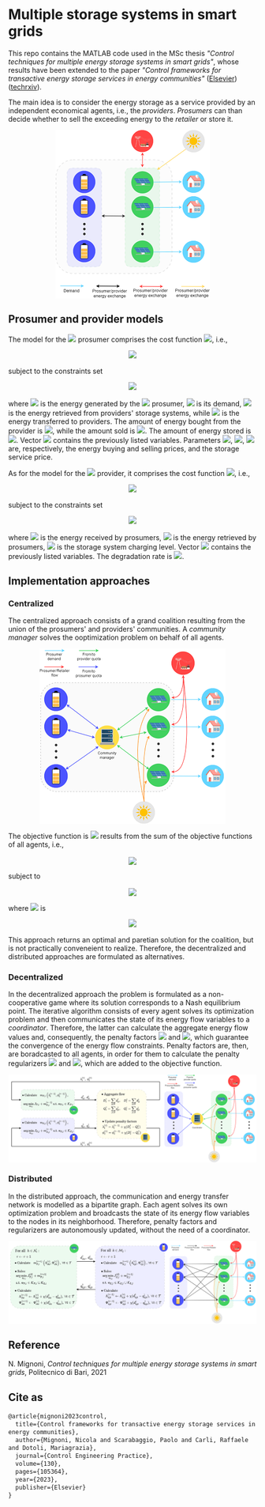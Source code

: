 # Multiple storage systems in smart grids
This repo contains the MATLAB code used in the MSc thesis _"Control techniques for multiple energy storage systems in smart grids"_, whose results have been extended to the paper _"Control frameworks for transactive energy storage services in energy communities"_ ([Elsevier](https://www.sciencedirect.com/science/article/abs/pii/S0967066122001952)) ([techrxiv](https://www.techrxiv.org/articles/preprint/Control_Frameworks_for_Transactive_Energy_Storage_Services_in_Energy_Communities/21305052)).

The main idea is to consider the energy storage as a service provided by an independent economical agents, i.e., the _providers_. _Prosumers_ can than decide whether to sell the exceeding energy to the _retailer_ or store it. 

<p align="center">
  <img src="img/framework.png" align="center"></img>
</p>

## Prosumer and provider models
The model for the <img src="https://latex.codecogs.com/gif.latex?%5Cinline%20i"></img> prosumer comprises the cost function <img src="https://latex.codecogs.com/gif.latex?%5Cinline%20J_%7B%5Cmathcal%7BP%7D%2Ci%7D"></img>, i.e.,

<div align="center"><img src="https://latex.codecogs.com/gif.latex?J_%7B%5Cmathcal%7BP%7D%2Ci%7D%20%3D%20%5Csum_%7Bt%20%5Cin%20%5Cmathcal%7BT%7D%7D%20%5Cbigg%5B%20%5Cunderbrace%7BC_t%20p%5E%5Cuparrow_%7Bit%7D%20-%20R_t%20p%5E%5Cdownarrow_%7Bit%7D%20&plus;%20L_t%20s_%7Bit%7D%7D_%7B%5Ctext%7BCost/revenue%20and%20storage%20fee%7D%7D%20&plus;%20%5Cunderbrace%7B%5Cfrac%7B1%7D%7B2%7D%20%5Cxi_i%20%5CBig%28p%5E%7B%5Cuparrow2%7D_%7Bit%7D%20&plus;%20p%5E%7B%5Cdownarrow2%7D_%7Bit%7D%20&plus;%20d%5E%7B%5Cuparrow2%7D_%7Bit%7D%20&plus;%20d%5E%7B%5Cdownarrow2%7D_%7Bit%7D%7D_%7B%5Ctext%7BEnergy%20transmission%20costs%7D%7D%20%5CBig%29%20%5Cbigg%5D"></div>

subject to the constraints set 

<div align="center"><img src="https://latex.codecogs.com/gif.latex?%5Cmathcal%7BK%7D_%7B%5Cmathcal%7BP%7D%2Ci%7D%3D%20%5Cbegin%7Bcases%7D%20G_%7Bit%7D%20-%20D_%7Bit%7D%20&plus;%20d%5E%5Cuparrow_%7Bit%7D%20-%20d%5E%5Cdownarrow_%7Bit%7D%20&plus;%20p%5E%5Cuparrow_%7Bit%7D%20-%20p%5E%5Cdownarrow_%7Bit%7D%20%3D%200%20%5C%5C%20s_%7Bit%7D%20%3D%20%5Calpha%20s_%7Bi%2Ct-1%7D%20&plus;%20%5Ceta%5E%5Cuparrow%20d%5E%5Cdownarrow_%7Bit%7D%20-%20%5Ceta%5E%5Cdownarrow%20d%5E%5Cuparrow_%7Bit%7D%20%5C%5C%20s%5E%5Ctext%7Binit%7D_%7Bi%7D%20%3D%20s_%7BiT%7D%20%5C%5C%20d%5E%5Cuparrow_%7Bit%7D%20%5Cleq%20d%5E%5Ctext%7Bmax%7D%20%5C%5C%20d%5E%5Cdownarrow_%7Bit%7D%20%5Cleq%20d%5E%5Ctext%7Bmax%7D%20%5C%5C%20p%5E%5Cdownarrow_%7Bit%7D%20%5Cleq%20p%5E%5Ctext%7Bmax%7D%20%5C%5C%20p%5E%5Cuparrow_%7Bit%7D%20%5Cleq%20p%5E%5Ctext%7Bmax%7D%20%5C%5C%20%5Cboldsymbol%7Bv%7D_%7B%5Cmathcal%7BP%7D%2Ci%7D%20%5Cgeq%20%5Cboldsymbol%7B0%7D%20%5Cend%7Bcases%7D"></div> 

where <img src="https://latex.codecogs.com/gif.latex?G_%7Bit%7D"></img> is the energy generated by the <img src="https://latex.codecogs.com/gif.latex?%5Cinline%20i"></img> prosumer, <img src="https://latex.codecogs.com/gif.latex?D_%7Bit%7D"></img> is its demand, <img src="https://latex.codecogs.com/gif.latex?d%5E%5Cuparrow_%7Bit%7D"></img> is the energy retrieved from providers' storage systems, while <img src="https://latex.codecogs.com/gif.latex?d%5E%5Cdownarrow_%7Bit%7D"></img> is the energy transferred to providers. The amount of energy bought from the provider is <img src="https://latex.codecogs.com/gif.latex?p%5E%5Cuparrow_%7Bit%7D"></img>, while the amount sold is <img src="https://latex.codecogs.com/gif.latex?p%5E%5Cdownarrow_%7Bit%7D"></img>. The amount of energy stored is <img src="https://latex.codecogs.com/gif.latex?s%5E%5Cdownarrow_%7Bit%7D"></img>. Vector <img src="https://latex.codecogs.com/gif.latex?%5Cboldsymbol%7Bv%7D_%7B%5Cmathcal%7BP%7D%2C%20i%7D"></img> contains the previously listed variables. Parameters <img src="https://latex.codecogs.com/gif.latex?C_%7Bt%7D"></img>, <img src="https://latex.codecogs.com/gif.latex?R_%7Bt%7D"></img>, <img src="https://latex.codecogs.com/gif.latex?L_%7Bt%7D"></img> are, respectively, the energy buying and selling prices, and the storage service price.

As for the model for the <img src="https://latex.codecogs.com/gif.latex?%5Cinline%20j"></img> provider, it comprises the cost function <img src="https://latex.codecogs.com/gif.latex?%5Cinline%20J_%7B%5Cmathcal%7BS%7D%2Cj%7D"></img>, i.e.,

<div align="center"><img src="https://latex.codecogs.com/gif.latex?J_%7B%5Cmathcal%7BS%7D%2Cj%7D%20%3D%20%5Csum_%7Bt%20%5Cin%20%5Cmathcal%7BT%7D%7D%20%5Cbigg%5B%20%5Cunderbrace%7B%5Cfrac%7B1%7D%7B2%7D%20%5Czeta_j%20%28q%5E%5Cuparrow_%7Bjt%7D%20&plus;%20q%5E%5Cdownarrow_%7Bjt%7D%29%5E2%7D_%7B%5Ctext%7BStorage%20degradation%20costs%7D%7D%20-%20%5Cunderbrace%7BL_t%20b_%7Bjt%7D%7D_%7B%5Ctext%7BRevenues%7D%7D%20%5Cbigg%5D"></div>

subject to the constraints set

<div align="center"> <img src="https://latex.codecogs.com/gif.latex?%5Cmathcal%7BK%7D_%7B%5Cmathcal%7BS%7D%2Cj%7D%3D%20%5Cbegin%7Bcases%7D%20b_%7Bjt%7D%20%3D%20%5Calpha%20b_%7Bj%2Ct-1%7D%20&plus;%20%5Ceta%5E%5Cuparrow%20q%5E%5Cuparrow_%7Bjt%7D%20-%20%5Ceta%5E%5Cdownarrow%20q%5E%5Cdownarrow_%7Bjt%7D%20%5C%5C%20b_%7Bjt%7D%20%5Cleq%20b%5E%5Ctext%7Bmax%7D_j%20%5C%5C%20q%5E%5Cuparrow_%7Bjt%7D%20%5Cleq%20q%5E%5Ctext%7Bmax%7D%20%5C%5C%20q%5E%5Cdownarrow_%7Bjt%7D%20%5Cleq%20q%5E%5Ctext%7Bmax%7D%20%5C%5C%20%5Cboldsymbol%7Bv%7D_%7B%5Cmathcal%7BS%7D%2Cj%7D%20%5Cgeq%20%5Cboldsymbol%7B0%7D%20%5Cend%7Bcases%7D"></div>

where <img align="center"><img src="https://latex.codecogs.com/gif.latex?q%5E%5Cuparrow_%7Bjt%7D"></img> is the energy received by prosumers, <img src="https://latex.codecogs.com/gif.latex?q%5E%5Cdownarrow_%7Bjt%7D"></img> is the energy retrieved by prosumers, <img src="https://latex.codecogs.com/gif.latex?b_%7Bjt%7D"></img> is the storage system charging level. Vector <img src="https://latex.codecogs.com/gif.latex?%5Cboldsymbol%7Bv%7D_%7B%5Cmathcal%7BS%7D%2C%20j%7D"></img> contains the previously listed variables. The degradation rate is <img src="https://latex.codecogs.com/gif.latex?%5Czeta_%7Bjt%7D"></div>.  

## Implementation approaches
### Centralized
The centralized approach consists of a grand coalition resulting from the union of the prosumers' and providers' communities. A _community manager_ solves the ooptimization problem on behalf of all agents. 
<p align="center">
  <img src="img/prosumer-provider-full.png" align="center"></img>
</p>

The objective function is <img src="https://latex.codecogs.com/gif.latex?J%5E%7B%28c%29%7D"></img> results from the sum of the objective functions of all agents, i.e.,
<p align="center">
  <img src="https://latex.codecogs.com/gif.latex?J%5E%7B%28c%29%7D%20%3D%20%5Csum_%7Bi%20%5Cin%20%5Cmathcal%7BP%7D%7D%20J_%7B%5Cmathcal%7BP%7D%2Ci%7D%20&plus;%20%5Csum_%7Bj%20%5Cin%20%5Cmathcal%7BS%7D%7D%20J_%7B%5Cmathcal%7BS%7D%2Cj%7D" align="center"></img>
</p>
subject to 
<p align="center">
  <img src="https://latex.codecogs.com/gif.latex?%5Cmathcal%7BK%7D_%5Cmathcal%7BC%7D%20%3D%20%5Cmathcal%7BK%7D_%7B%5Ctext%7BA%7D%7D%20%5Ccup%20%5Cleft%28%20%5Cbigcup_%7Bi%20%5Cin%20%5Cmathcal%7BP%7D%7D%20%5Cmathcal%7BK%7D_%7B%5Cmathcal%7BP%7D%2Ci%7D%20%5Cright%29%20%5Ccup%20%5Cleft%28%20%5Cbigcup_%7Bj%20%5Cin%20%5Cmathcal%7BS%7D%7D%20%5Cmathcal%7BK%7D_%7B%5Cmathcal%7BS%7D%2Cj%7D%20%5Cright%29" align="center"></img>
</p>

where <img src="https://latex.codecogs.com/gif.latex?%5Cmathcal%7BK%7D_%7B%5Ctext%7BA%7D%7D"></img> is
<p align="center">
  <img src="https://latex.codecogs.com/gif.latex?%5Cmathcal%7BK%7D_%7B%5Ctext%7BA%7D%7D%3D%20%5Cbegin%7Bcases%7D%20%5Cdisplaystyle%20%5Csum_%7Bi%20%5Cin%20%5Cmathcal%7BP%7D%7D%20d%5E%5Cuparrow_%7Bit%7D%20-%20%5Csum_%7Bj%20%5Cin%20%5Cmathcal%7BS%7D%7D%20q%5E%5Cdownarrow_%7Bjt%7D%20%3D%200%20%5C%5C%20%5Cdisplaystyle%20%5Csum_%7Bi%20%5Cin%20%5Cmathcal%7BP%7D%7D%20d%5E%5Cdownarrow_%7Bit%7D%20-%20%5Csum_%7Bj%20%5Cin%20%5Cmathcal%7BS%7D%7D%20q%5E%5Cuparrow_%7Bjt%7D%20%3D%200%20%5Cend%7Bcases%7D">
</p>

This approach returns an optimal and paretian solution for the coalition, but is not practically conveneient to realize. Therefore, the decentralized and distributed approaches are formulated as alternatives.

### Decentralized
In the decentralized approach the problem is formulated as a non-cooperative game where its solution corresponds to a Nash equilibrium point. The iterative algorithm consists of every agent solves its optimization problem and then communicates the state of its energy flow variables to a _coordinator_. Therefore, the latter can calculate the aggregate energy flow values and, consequently, the penalty factors <img src="https://latex.codecogs.com/gif.latex?\inline&space;\lambda^{(\tau)}_{t}"></img> and <img src="https://latex.codecogs.com/gif.latex?\inline&space;\psi^{(\tau)}_{t}"></img>, which guarantee the convergence of the energy flow constraints. Penalty factors are, then, are boradcasted to all agents, in order for them to calculate the penalty regularizers <img src="https://latex.codecogs.com/gif.latex?\inline&space;m_{\mathcal{P},i}"></img> and <img src="https://latex.codecogs.com/gif.latex?\inline&space;m_{\mathcal{S},j}"></img>, which are added to the objective function.
<p align="center">
  <img src="img/decentralized.png" align="center"></img> 
</p>

### Distributed
In the distributed approach, the communication and energy transfer network is modelled as a bipartite graph. Each agent solves its own optimization problem and broadcasts the state of its energy flow variables to the nodes in its neighborhood. Therefore, penalty factors and regularizers are autonomously updated, without the need of a coordinator.
<p align="center">
  <img src="img/distributed.png" align="center"></img>
</p>

## Reference
N. Mignoni, _Control techniques for multiple energy storage systems in smart grids_, Politecnico di Bari, 2021

## Cite as
```
@article{mignoni2023control,
  title={Control frameworks for transactive energy storage services in energy communities},
  author={Mignoni, Nicola and Scarabaggio, Paolo and Carli, Raffaele and Dotoli, Mariagrazia},
  journal={Control Engineering Practice},
  volume={130},
  pages={105364},
  year={2023},
  publisher={Elsevier}
}
```
